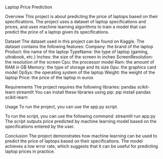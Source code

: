 Laptop Price Prediction

Overview
This project is about predicting the price of laptops based on their specifications. The project uses a dataset of laptop specifications and prices, and uses machine learning algorithms to train a model that can predict the price of a laptop given its specifications.



Dataset
The dataset used in this project can be found on Kaggle. The dataset contains the following features:
Company: the brand of the laptop
Product: the name of the laptop
TypeName: the type of laptop (gaming, ultrabook, etc.)
Inches: the size of the screen in inches
ScreenResolution: the resolution of the screen
Cpu: the processor model
Ram: the amount of RAM in GB
Memory: the type of storage and its size
Gpu: the graphics card model
OpSys: the operating system of the laptop
Weight: the weight of the laptop
Price: the price of the laptop in euros



Requirements
The project requires the following libraries:
pandas
scikit-learn
streamlit
You can install these libraries using pip:
pip install pandas scikit-learn



Usage
To run the project, you can use the app.py script. 

To run the script, you can use the following command:
streamlit run app.py
The script outputs price predicted by machine learning model based on the specifications entered by the user.



Conclusion
The project demonstrates how machine learning can be used to predict the price of laptops based on their specifications. The model achieves a low error rate, which suggests that it can be useful for predicting laptop prices in practice.